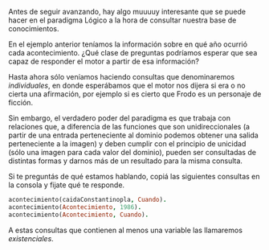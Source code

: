 Antes de seguir avanzando, hay algo muuuuy interesante que se puede hacer en el paradigma Lógico a la hora de consultar nuestra base de conocimientos.

En el ejemplo anterior teníamos la información sobre en qué año ocurrió cada acontecimiento. ¿Qué clase de preguntas podríamos esperar que sea capaz de responder el motor a partir de esa información?

Hasta ahora sólo veníamos haciendo consultas que denominaremos *individuales*, en donde esperábamos que el motor nos dijera si era o no cierta una afirmación, por ejemplo si es cierto que Frodo es un personaje de ficción.

Sin embargo, el verdadero poder del paradigma es que trabaja con relaciones que, a diferencia de las funciones que son unidireccionales (a partir de una entrada perteneciente al dominio podemos obtener una salida perteneciente a la imagen) y deben cumplir con el principio de unicidad (sólo una imagen para cada valor del dominio), pueden ser consultadas de distintas formas y darnos más de un resultado para la misma consulta.

Si te preguntás de qué estamos hablando, copiá las siguientes consultas en la consola y fijate qué te responde.

```prolog
acontecimiento(caidaConstantinopla, Cuando).
acontecimiento(Acontecimiento, 1986).
acontecimiento(Acontecimiento, Cuando).
```

A estas consultas que contienen al menos una variable las llamaremos *existenciales*.